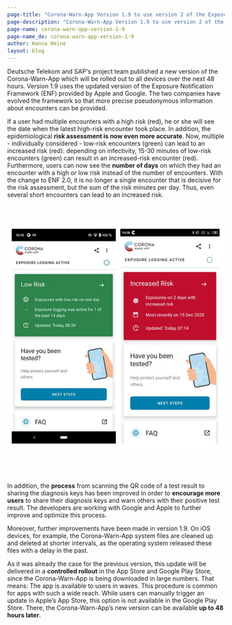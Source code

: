 ```yaml
---
page-title: "Corona-Warn-App Version 1.9 to use version 2 of the Exposure Notification Framework"
page-description: "Corona-Warn-App Version 1.9 to use version 2 of the Exposure Notification Framework"
page-name: corona-warn-app-version-1-9
page-name_de: corona-warn-app-version-1-9
author: Hanna Heine
layout: blog
---
```


Deutsche Telekom and SAP's project team published a new version of the Corona-Warn-App which will be rolled out to all devices over the next 48 hours. Version 1.9 uses the updated version of the Exposure Notification Framework (ENF) provided by Apple and Google. The two companies have evolved the framework so that more precise pseudonymous information about encounters can be provided. 

 
<!-- overview -->

If a user had multiple encounters with a high risk (red), he or she will see the date when the latest high-risk encounter took place. In addition, the epidemiological **risk assessment is now even more accurate**. Now, multiple - individually considered - low-risk encounters (green) can lead to an increased risk (red): depending on infectivity, 15-30 minutes of low-risk encounters (green) can result in an increased-risk encounter (red). Furthermore, users can now see the **number of days** on which they had an encounter with a high or low risk instead of the number of encounters. With the change to ENF 2.0, it is no longer a single encounter that is decisive for the risk assessment, but the sum of the risk minutes per day. Thus, even several short encounters can lead to an increased risk.



<br></br>

<div class="text-center"> <img src="./cwa-high-and-low-risk.jpg" title="Corona-Warn-App High and Low Risk" alt="Corona-Warn-App High and Low Risk"  ></div>

<br></br>


In addition, the **process** from scanning the QR code of a test result to sharing the diagnosis keys has been improved in order to **encourage more users** to share their diagnosis keys and warn others with their positive test result. The developers are working with Google and Apple to further improve and optimize this process. 

Moreover, further improvements have been made in version 1.9. On iOS devices, for example, the Corona-Warn-App system files are cleaned up and deleted at shorter intervals, as the operating system released these files with a delay in the past. 

As it was already the case for the previous version, this update will be delivered in a **controlled rollout** in the App Store and Google Play Store, since the Corona-Warn-App is being downloaded in large numbers. That means: The app is available to users in waves. This procedure is common for apps with such a wide reach. While users can manually trigger an update in Apple’s App Store, this option is not available in the Google Play Store. There, the Corona-Warn-App’s new version can be available **up to 48 hours later**.

